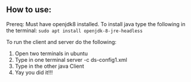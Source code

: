 ## How to use:

Prereq: Must have openjdk8 installed. To install java type the following in the terminal: 
` sudo apt install openjdk-8-jre-headless `

To run the client and server do the following:

1. Open two terminals in ubuntu
2. Type in one terminal server -c ds-config1.xml
3. Type in the other java Client
4. Yay you did it!!!
